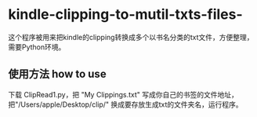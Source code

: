 # kindle-clipping-to-mutil-txts-files-

这个程序被用来把kindle的clipping转换成多个以书名分类的txt文件，方便整理，需要Python环境。 

## 使用方法 how to use

下载 ClipRead1.py，把 "My Clippings.txt" 写成你自己的书签的文件地址，把"/Users/apple/Desktop/clip/" 换成要存放生成txt的文件夹名，运行程序。
